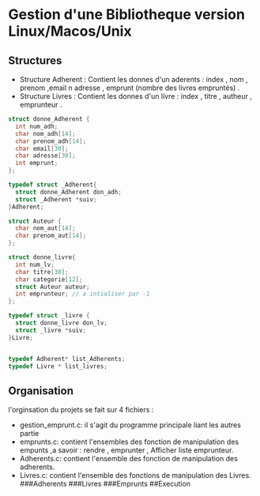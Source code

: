 # Gestion d'une Bibliotheque version Linux/Macos/Unix
## Structures
- Structure Adherent :
	Contient les donnes d'un aderents : index , nom , prenom ,email n adresse , emprunt (nombre des livres empruntés) .
- Structure Livres : 
	Contient les donnes d'un livre : index , titre , autheur , emprunteur .
```c
struct donne_Adherent {
  int num_adh;
  char nom_adh[14];
  char prenom_adh[14];
  char email[30];
  char adresse[30];
  int emprunt;
};

typedef struct _Adherent{
  struct donne_Adherent don_adh;
  struct _Adherent *suiv;
}Adherent;

struct Auteur {
  char nom_aut[14];
  char prenom_aut[14];
};

struct donne_livre{
  int num_lv;
  char titre[30];
  char categorie[12];
  struct Auteur auteur;
  int emprunteur; // a intialiser par -1
};

typedef struct _livre {
  struct donne_livre don_lv;
  struct _livre *suiv;
}Livre;


typedef Adherent* list_Adherents;
typedef Livre * list_livres;
```
## Organisation
l'orginsation du projets se fait sur 4 fichiers : 
- gestion\_emprunt.c: il s'agit du programme principale liant les autres partie
- emprunts.c: contient l'ensembles des fonction de manipulation des empunts ,a savoir : rendre , emprunter , Afficher liste emprunteur.
- Adherents.c: contient l'ensemble des fonction de manipulation des adherents.
- Livres.c:  contient l'ensemble des fonctions de manipulation des Livres.
###Adherents
###Livres 
###Emprunts
##Execution
